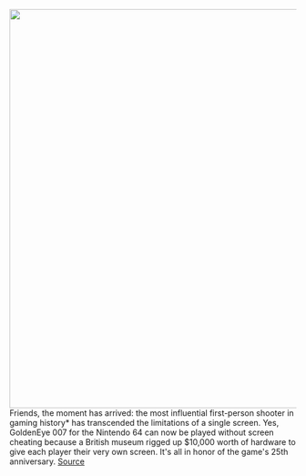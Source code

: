 <img src='https://cdn.vox-cdn.com/thumbor/wcA2sbrIIa-FUAMUFniPtG3RJrM=/0x0:2428x1700/1200x800/filters:focal(1020x656:1408x1044)/cdn.vox-cdn.com/uploads/chorus_image/image/70836559/E70bHE6VcBQCqPU.0.jpg' width='700px' /><br/>
Friends, the moment has arrived: the most influential first-person shooter in gaming history* has transcended the limitations of a single screen. Yes, GoldenEye 007 for the Nintendo 64 can now be played without screen cheating because a British museum rigged up $10,000 worth of hardware to give each player their very own screen. It's all in honor of the game's 25th anniversary.
<a href='https://www.theverge.com/2022/5/5/23058787/goldeneye-007-nintendo-64-no-screen-cheating-museum-computing-history'> Source <a/>